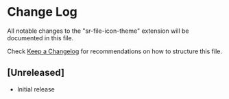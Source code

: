 # Change Log

All notable changes to the "sr-file-icon-theme" extension will be documented in this file.

Check [Keep a Changelog](http://keepachangelog.com/) for recommendations on how to structure this file.

## [Unreleased]

- Initial release